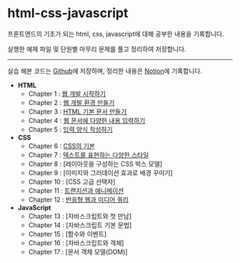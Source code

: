 # html-css-javascript
프론트엔드의 기초가 되는 html, css, javascript에 대해 공부한 내용을 기록합니다.

실행한 예제 파일 및 단원별 마무리 문제를 풀고 정리하여 저장합니다.

-----
실습 해본 코드는 [Github](https://github.com/Jinwon-Dev/html-css-javascript)에 저장하며, 정리한 내용은 [Notion](https://jinwonyoon.notion.site/HTML-CSS-JavaScript-1f07ab960597483f83d41f2f1d2d47ae)에 기록합니다.

- **HTML**
  - Chapter 1 : [웹 개발 시작하기](https://jinwonyoon.notion.site/1-88c40663bba847b59d0c7c9802f6dd08)
  - Chapter 2 : [웹 개발 환경 만들기](https://jinwonyoon.notion.site/2-6364dbd0a6da4b9eb5051ef95f4a2b7e)
  - Chapter 3 : [HTML 기본 문서 만들기](https://jinwonyoon.notion.site/3-HTML-a99ad1b6811f438bbdf5acdaa7d35235)
  - Chapter 4 : [웹 문서에 다양한 내용 입력하기](https://jinwonyoon.notion.site/4-7096f47b227641b4b96c2d0138ae3fb1)
  - Chapter 5 : [입력 양식 작성하기](https://jinwonyoon.notion.site/Chapter-5-5a5342540afc48319f35c94da2a58dc4)
- **CSS**  
  - Chapter 6 : [CSS의 기본](https://jinwonyoon.notion.site/Chapter-6-CSS-b1501748e26a430ca0899da6edbdbee1)
  - Chapter 7 : [텍스트를 표현하는 다양한 스타일](https://jinwonyoon.notion.site/Chapter-7-cea8764d17334904b6d4baeac81be131)
  - Chapter 8 : [레이아웃을 구성하는 CSS 박스 모델]
  - Chapter 9 : [이미지와 그러데이션 효과로 배경 꾸미기]
  - Chapter 10 : [CSS 고급 선택자]
  - Chapter 11 : [트랜지션과 애니메이션](https://jinwonyoon.notion.site/Chapter-11-0e075c09f0b84ebe9005d99e40a1a33e)
  - Chapter 12 : [반응형 웹과 미디어 쿼리](https://jinwonyoon.notion.site/Chapter-12-bfca1ff7259e42ba82186bacd74d0048)
- **JavaScript**
  - Chapter 13 : [자바스크립트와 첫 만남]
  - Chapter 14 : [자바스크립트 기본 문법]
  - Chapter 15 : [함수와 이벤트]
  - Chapter 16 : [자바스크립트와 객체]
  - Chapter 17 : [문서 객체 모델(DOM)]